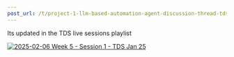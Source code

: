 ```yaml
---
post_url: /t/project-1-llm-based-automation-agent-discussion-thread-tds-jan-2025/164277/137
---
```

Its updated in the TDS live sessions playlist

[![](https://europe1.discourse-cdn.com/flex013/uploads/iitm/original/3X/b/9/b990ffaadbfcbad12d865c514f3d6b48e5bc7cf2.jpeg "2025-02-06 Week 5 - Session 1 - TDS Jan 25")](https://www.youtube.com/watch?v=jXj6bqy4R4c)